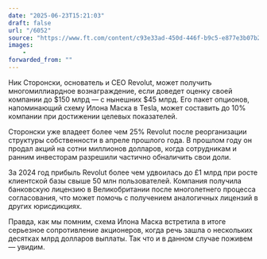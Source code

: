 ```yaml
---
date: "2025-06-23T15:21:03"
draft: false
url: "/6052"
source: "https://www.ft.com/content/c93e33ad-450d-446f-b9c5-e877e3b07b25"
images:
    -
forwarded_from: ""
---
```


Ник Сторонски, основатель и CEO Revolut, может получить многомиллиардное вознаграждение, если доведет оценку своей компании до $150 млрд — с нынешних $45 млрд. Его пакет опционов, напоминающий схему Илона Маска в Tesla, может составить до 10% компании при достижении целевых показателей.

Сторонски уже владеет более чем 25% Revolut после реорганизации структуры собственности в апреле прошлого года. В прошлом году он продал акций на сотни миллионов долларов, когда сотрудникам и ранним инвесторам разрешили частично обналичить свои доли.

За 2024 год прибыль Revolut более чем удвоилась до £1 млрд при росте клиентской базы свыше 50 млн пользователей. Компания получила банковскую лицензию в Великобритании после многолетнего процесса согласования, что может помочь с получением аналогичных лицензий в других юрисдикциях.

Правда, как мы помним, схема Илона Маска встретила в итоге серьезное сопротивление акционеров, когда речь зашла о нескольких десятках млрд долларов выплаты. Так что и в данном случае поживем — увидим.
